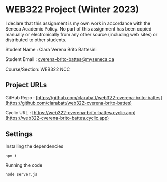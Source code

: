 # WEB322 Project (Winter 2023)

I declare that this assignment is my own work in accordance with the Seneca Academic Policy.
No part of this assignment has been copied manually or electronically from any other source
(including web sites) or distributed to other students.

Student Name  : Clara Verena Brito Battesini

Student Email : cverena-brito-battes@myseneca.ca

Course/Section: WEB322 NCC

## Project URLs

GitHub Repo   : [https://github.com/clarabatt/web322-cverena-brito-battes](https://github.com/clarabatt/web322-cverena-brito-battes)

Cyclic URL    : [https://web322-cverena-brito-battes.cyclic.app](https://web322-cverena-brito-battes.cyclic.app)

## Settings

Installing the dependencies

```
npm i
```

Running the code

```
node server.js
```
